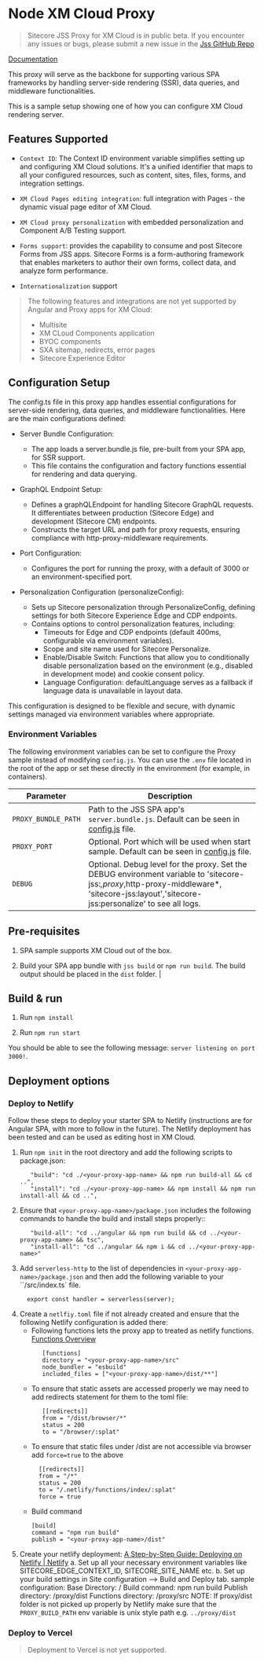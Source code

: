 # Node XM Cloud Proxy

> Sitecore JSS Proxy for XM Cloud is in public beta.
> If you encounter any issues or bugs, please submit a new issue in the [Jss GitHub Repo](https://github.com/Sitecore/jss)

[Documentation](TODO)

This proxy will serve as the backbone for supporting various SPA frameworks by handling server-side rendering (SSR), data queries, and middleware functionalities.

This is a sample setup showing one of how you can configure XM Cloud rendering server.

## Features Supported

- `Context ID`: The Context ID environment variable simplifies setting up and configuring XM Cloud solutions. It's a unified identifier that maps to all your configured resources, such as content, sites, files, forms, and integration settings.

- `XM Cloud Pages editing integration`: full integration with Pages - the dynamic visual page editor of XM Cloud.

- `XM Cloud proxy personalization` with embedded personalization and Component A/B Testing support.

- `Forms support`: provides the capability to consume and post Sitecore Forms from JSS apps. Sitecore Forms is a form-authoring framework that enables marketers to author their own forms, collect data, and analyze form performance.

- `Internationalization` support

> The following features and integrations are not yet supported by Angular and Proxy apps for XM Cloud:
> - Multisite
> - XM CLoud Components application
> - BYOC components
> - SXA sitemap, redirects, error pages
> - Sitecore Experience Editor

## Configuration Setup

The config.ts file in this proxy app handles essential configurations for server-side rendering, data queries, and middleware functionalities. Here are the main configurations defined:

- Server Bundle Configuration:

  - The app loads a server.bundle.js file, pre-built from your SPA app, for SSR support.
  - This file contains the configuration and factory functions essential for rendering and data querying.

- GraphQL Endpoint Setup:

  - Defines a graphQLEndpoint for handling Sitecore GraphQL requests. It differentiates between production (Sitecore Edge) and development (Sitecore CM) endpoints.
  - Constructs the target URL and path for proxy requests, ensuring compliance with http-proxy-middleware requirements.

- Port Configuration:

  - Configures the port for running the proxy, with a default of 3000 or an environment-specified port.

- Personalization Configuration (personalizeConfig):

  - Sets up Sitecore personalization through PersonalizeConfig, defining settings for both Sitecore Experience Edge and CDP endpoints.
  - Contains options to control personalization features, including:
    - Timeouts for Edge and CDP endpoints (default 400ms, configurable via environment variables).
    - Scope and site name used for Sitecore Personalize.
    - Enable/Disable Switch: Functions that allow you to conditionally disable personalization based on the environment (e.g., disabled in development mode) and cookie consent policy.
    - Language Configuration: defaultLanguage serves as a fallback if language data is unavailable in layout data.

This configuration is designed to be flexible and secure, with dynamic settings managed via environment variables where appropriate.

### Environment Variables

The following environment variables can be set to configure the Proxy sample instead of modifying `config.js`. You can use the `.env` file located in the root of the app or set these directly in the environment (for example, in containers).

| Parameter           | Description                                                                                                                                                                                  |
| ------------------- | -------------------------------------------------------------------------------------------------------------------------------------------------------------------------------------------- |
| `PROXY_BUNDLE_PATH` | Path to the JSS SPA app's `server.bundle.js`. Default can be seen in [config.js](./config.js) file.                                                                                          |
| `PROXY_PORT`        | Optional. Port which will be used when start sample. Default can be seen in [config.js](./config.js) file.                                                                                   |
| `DEBUG`             | Optional. Debug level for the proxy. Set the DEBUG environment variable to 'sitecore-jss:_,proxy_,http-proxy-middleware\*, 'sitecore-jss:layout','sitecore-jss:personalize' to see all logs. |

## Pre-requisites

1. SPA sample supports XM Cloud out of the box.

2. Build your SPA app bundle with `jss build` or `npm run build`. The build output should be placed in the `dist` folder. |

## Build & run

1. Run `npm install`

2. Run `npm run start`

You should be able to see the following message:
`server listening on port 3000!`.

## Deployment options

### Deploy to Netlify

Follow these steps to deploy your starter SPA to Netlify (instructions are for Angular SPA, with more to follow in the future). The Netlify deployment has been tested and can be used as editing host in XM Cloud.

1. Run `npm init` in the root directory and add the following scripts to package.json:
   ```
      "build": "cd ./<your-proxy-app-name> && npm run build-all && cd ..",
      "install": "cd ./<your-proxy-app-name> && npm install && npm run install-all && cd ..",
   ```
2. Ensure that `<your-proxy-app-name>/package.json` includes the following commands to handle the build and install steps properly::
   ```
      "build-all": "cd ../angular && npm run build && cd ../<your-proxy-app-name> && tsc",
      "install-all": "cd ../angular && npm i && cd ../<your-proxy-app-name>"
   ```
3. Add `serverless-http` to the list of dependencies in `<your-proxy-app-name>/package.json` and then add the following variable to your ``<your-proxy-app-name>/src/index.ts` file.
    ```
      export const handler = serverless(server);
    ```
4. Create a `netlfiy.toml` file if not already created and ensure that the following Netlify configuration is added there:
   - Following functions lets the proxy app to treated as netlify functions. [Functions Overview](https://docs.netlify.com/functions/overview/)
     ```
        [functions]
        directory = "<your-proxy-app-name>/src"
        node_bundler = "esbuild"
        included_files = ["<your-proxy-app-name>/dist/**"]
     ```
   - To ensure that static assets are accessed properly we may need to add redirects statement for them to the toml file:
     ```
        [[redirects]]
        from = "/dist/browser/*"
        status = 200
        to = "/browser/:splat"
     ```
   - To ensure that static files under /dist are not accessible via browser add `force=true` to the above
     ```
       [[redirects]]
       from = "/*"
       status = 200
       to = "/.netlify/functions/index/:splat"
       force = true
     ```
   - Build command
     ```
     [build]
     command = "npm run build"
     publish = "<your-proxy-app-name>/dist"
     ```
5. Create your netlify deployment: [A Step-by-Step Guide: Deploying on Netlify | Netlify](https://www.netlify.com/blog/2016/09/29/a-step-by-step-guide-deploying-on-netlify/)
   a. Set up all your necessary environment variables like SITECORE_EDGE_CONTEXT_ID, SITECORE_SITE_NAME etc.
   b. Set up your build settings in Site configuration --> Build and Deploy tab.
      sample configuration:
        Base Directory: /
        Build command: npm run build
        Publish directory: /proxy/dist
        Functions directory: /proxy/src
   NOTE: If proxy/dist folder is not picked up properly by Netlify make sure that the `PROXY_BUILD_PATH` env variable is unix style path e.g. `../proxy/dist`

### Deploy to Vercel

> Deployment to Vercel is not yet supported.
